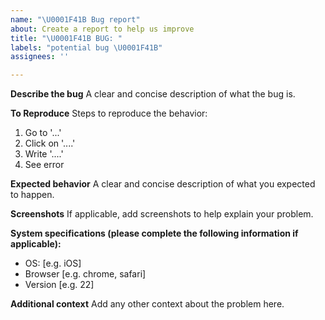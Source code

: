 ```yaml
---
name: "\U0001F41B Bug report"
about: Create a report to help us improve
title: "\U0001F41B BUG: "
labels: "potential bug \U0001F41B"
assignees: ''

---
```


**Describe the bug**
A clear and concise description of what the bug is.

**To Reproduce**
Steps to reproduce the behavior:
1. Go to '...'
2. Click on '....'
3. Write '....'
4. See error

**Expected behavior**
A clear and concise description of what you expected to happen.

**Screenshots**
If applicable, add screenshots to help explain your problem.

**System specifications (please complete the following information if applicable):**
 - OS: [e.g. iOS]
 - Browser [e.g. chrome, safari]
 - Version [e.g. 22]

**Additional context**
Add any other context about the problem here.
